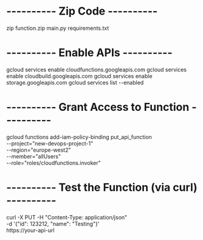 # ---------- Zip Code ----------
zip function.zip main.py requirements.txt


# ---------- Enable APIs ----------
gcloud services enable cloudfunctions.googleapis.com
gcloud services enable cloudbuild.googleapis.com
gcloud services enable storage.googleapis.com
gcloud services list --enabled


# ---------- Grant Access to Function ----------
gcloud functions add-iam-policy-binding put_api_function \
--project="new-devops-project-1" \
--region="europe-west2" \
--member="allUsers" \
--role="roles/cloudfunctions.invoker"


# ---------- Test the Function (via curl) ----------
curl -X PUT -H "Content-Type: application/json" \
-d '{"id": 123212, "name": "Testing"}' \
https://your-api-url
